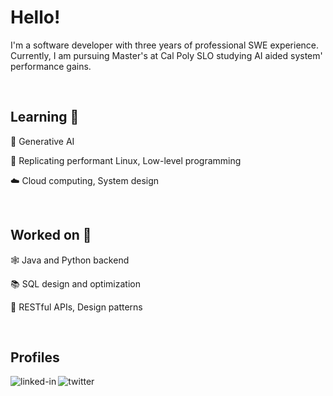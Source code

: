 # Hello!

I'm a software developer with three years of professional SWE experience. Currently, I am pursuing Master's at Cal Poly SLO studying AI aided system' performance gains.

<br>

## Learning 📖

🤖 Generative AI

🐧 Replicating performant Linux, Low-level programming

☁️ Cloud computing, System design

<br>

## Worked on 🥇

 🕸️ Java and Python backend
 
 📚 SQL design and optimization
 
 🔗 RESTful APIs, Design patterns
 
 <br>

## Profiles

[<img align="left" alt="linked-in" src="https://img.shields.io/badge/linkedin-%230077B5.svg?&style=for-the-badge&logo=linkedin&logoColor=white" />](https://www.linkedin.com/in/snehith-jk/)
[<img align="left" alt="twitter" src="https://img.shields.io/badge/twitter-%231DA1F2.svg?&style=for-the-badge&logo=twitter&logoColor=white" />](https://twitter.com/snehithjk)


